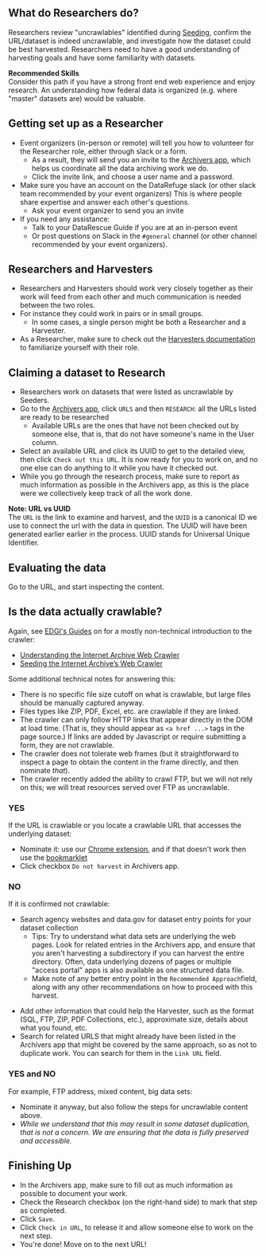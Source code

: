 ## What do Researchers do?

Researchers review "uncrawlables" identified during [Seeding](seeding.md), confirm the URL/dataset is indeed uncrawlable, and investigate how the dataset could be best harvested. Researchers need to have a good understanding of harvesting goals and have some familiarity with datasets.

<div class = "note">
  <strong>Recommended Skills</strong> <br />  
  Consider this path if you have a strong front end web experience and enjoy research. An understanding how federal data is organized (e.g. where "master" datasets are) would be valuable.
</div>

## Getting set up as a Researcher

- Event organizers (in-person or remote) will tell you how to volunteer for the Researcher role, either through slack or a form.
    - As a result, they will send you an invite to the [Archivers app](http://www.archivers.space/), which helps us coordinate all the data archiving work we do.
    - Click the invite link, and choose a user name and a password.
- Make sure you have an account on the DataRefuge slack (or other slack team recommended by your event organizers) This is where people share expertise and answer each other's questions.
    - Ask your event organizer to send you an invite
- If you need any assistance:
    - Talk to your DataRescue Guide if you are at an in-person event
    - Or post questions on Slack in the `#general` channel (or other channel recommended by your event organizers).

## Researchers and Harvesters

- Researchers and Harvesters should work very closely together as their work will feed from each other and much communication is needed between the two roles.
- For instance they could work in pairs or in small groups.
    - In some cases, a single person might be both a Researcher and a Harvester.
- As a Researcher, make sure to check out the [Harvesters documentation](harvesting.md) to familiarize yourself with their role.

## Claiming a dataset to Research

- Researchers work on datasets that were listed as uncrawlable by Seeders.
- Go to the [Archivers app](http://www.archivers.space/), click `URLS` and then `RESEARCH`: all the URLs listed are ready to be researched
    - Available URLs are the ones that have not been checked out by someone else, that is, that do not have someone's name in the User column.
- Select an available URL and click its UUID to get to the detailed view, then click `Check out this URL`. It is now ready for you to work on, and no one else can do anything to it while you have it checked out.
- While you go through the research process, make sure to report as much information as possible in the Archivers app, as this is the place were we collectively keep track of all the work done.

<div class = "note">
  <strong>Note: URL vs UUID</strong> <br />  
  The <code>URL</code> is the link to examine and harvest, and the <code>UUID</code> is a canonical ID we use to connect the url with the data in question. The UUID will have been generated earlier earlier in the process. UUID stands for Universal Unique Identifier.
</div>

## Evaluating the data

Go to the URL, and start inspecting the content.

## Is the data actually crawlable?

Again, see [EDGI's Guides](https://edgi-govdata-archiving.github.io/guides/) on for a mostly non-technical introduction to the crawler:

- [Understanding the Internet Archive Web Crawler](https://edgi-govdata-archiving.github.io/guides/internet-archive-crawler/)
- [Seeding the Internet Archive’s Web Crawler](https://edgi-govdata-archiving.github.io/guides/seeding-internet-archive/)

Some additional technical notes for answering this:

- There is no specific file size cutoff on what is crawlable, but large files should be manually captured anyway.
- Files types like ZIP, PDF, Excel, etc. are crawlable if they are linked.
- The crawler can only follow HTTP links that appear directly in the DOM at load time. (That is, they should appear as `<a href ...>` tags in the page source.)
If links are added by Javascript or require submitting a form, they are not crawlable.
- The crawler does not tolerate web frames (but it straightforward to inspect a page to obtain the content in the frame directly, and then nominate *that*).
- The crawler recently added the ability to crawl FTP, but we will not rely on this; we will treat resources served over FTP as uncrawlable.

### YES

If the URL is crawlable or you locate a crawlable URL that accesses the underlying dataset:

- Nominate it: use our
  [Chrome extension](https://chrome.google.com/webstore/detail/nominationtool/abjpihafglmijnkkoppbookfkkanklok),
  and if that doesn't work then use the
  [bookmarklet](http://digital2.library.unt.edu/nomination/eth2016/about/)
- Click checkbox `Do not harvest` in Archivers app.
<!-- why don't we ask that any more?  - Fill out cell "Seeded?" = "yes" and tell what URL you seeded. -->

### NO

If it is confirmed not crawlable:
<!-- Why don't we ask that any more? - Fill out the cell "Can it be crawled?" = "no" in Researcher section of the spreadsheet-->

- Search agency websites and data.gov for dataset entry points for your dataset collection  
    - Tips: Try to understand what data sets are underlying the web pages. Look for related entries in the Archivers app, and ensure that you aren't harvesting a subdirectory if you can harvest the entire directory. Often, data underlying dozens of pages or multiple "access portal" apps is also available as one structured data file.
    - Make note of any better entry point in the `Recommended Approach`field, along with any other recommendations on how to proceed with this harvest.
<!-- - Add your suggested url for harvesting the data to spreadsheet (in cell "Harvestable Data"), REALLY IMPORTANT!-->
- Add other information that could help the Harvester, such as the format (SQL, FTP, ZIP, PDF Collections, etc.), approximate size, details about what you found, etc.
- Search for related URLS that might already have been listed in the Archivers app that might be covered by the same approach, so as not to duplicate work. You can search for them in the `Link URL` field.

### YES and NO

For example, FTP address, mixed content, big data sets:
<!--  - Fill out the cell "Can it be crawled?" = "yes & no" in Researcher section of the spreadsheet-->

- Nominate it anyway, but also follow the steps for uncrawlable content above.
- *While we understand that this may result in some dataset duplication, that is not a concern. We are ensuring that the data is fully preserved and accessible.*

## Finishing Up

- In the Archivers app, make sure to fill out as much information as possible to document your work.
- Check the Research checkbox (on the right-hand side) to mark that step as completed.
- Click `Save`.
- Click `Check in URL`, to release it and allow someone else to work on the next step.
- You're done! Move on to the next URL!

<!-- HOW DOES THIS PROCESS WORK NOW:    - If ever a day or more passed  since you originally claimed the item, update the date to today's date.
    - Note that if more than 2 days have passed since you claimed the dataset and it is still not closed, the **Date field will turn red**, signaling that someone else can claim it in your place and start working on it
      - This will avoid datasets being stuck in the middle of the workflow and not being finalized.-->
